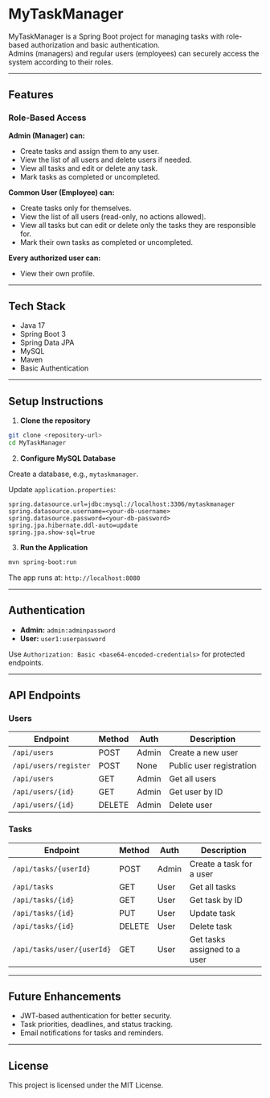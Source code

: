 # MyTaskManager

MyTaskManager is a Spring Boot project for managing tasks with role-based authorization and basic authentication.  
Admins (managers) and regular users (employees) can securely access the system according to their roles.

---

## Features

### Role-Based Access

**Admin (Manager) can:**
- Create tasks and assign them to any user.
- View the list of all users and delete users if needed.
- View all tasks and edit or delete any task.
- Mark tasks as completed or uncompleted.

**Common User (Employee) can:**
- Create tasks only for themselves.
- View the list of all users (read-only, no actions allowed).
- View all tasks but can edit or delete only the tasks they are responsible for.
- Mark their own tasks as completed or uncompleted.

**Every authorized user can:**
- View their own profile.

---

## Tech Stack

- Java 17  
- Spring Boot 3  
- Spring Data JPA  
- MySQL  
- Maven  
- Basic Authentication  

---

## Setup Instructions

1. **Clone the repository**

```bash
git clone <repository-url>
cd MyTaskManager
```

2. **Configure MySQL Database**

Create a database, e.g., `mytaskmanager`.

Update `application.properties`:

```properties
spring.datasource.url=jdbc:mysql://localhost:3306/mytaskmanager
spring.datasource.username=<your-db-username>
spring.datasource.password=<your-db-password>
spring.jpa.hibernate.ddl-auto=update
spring.jpa.show-sql=true
```

3. **Run the Application**

```bash
mvn spring-boot:run
```

The app runs at: `http://localhost:8080`

---

## Authentication

* **Admin:** `admin:adminpassword`  
* **User:** `user1:userpassword`  

Use `Authorization: Basic <base64-encoded-credentials>` for protected endpoints.

---

## API Endpoints

### Users

| Endpoint | Method | Auth | Description |
|-----------|---------|------|--------------|
| `/api/users` | POST | Admin | Create a new user |
| `/api/users/register` | POST | None | Public user registration |
| `/api/users` | GET | Admin | Get all users |
| `/api/users/{id}` | GET | Admin | Get user by ID |
| `/api/users/{id}` | DELETE | Admin | Delete user |

### Tasks

| Endpoint | Method | Auth | Description |
|-----------|---------|------|--------------|
| `/api/tasks/{userId}` | POST | Admin | Create a task for a user |
| `/api/tasks` | GET | User | Get all tasks |
| `/api/tasks/{id}` | GET | User | Get task by ID |
| `/api/tasks/{id}` | PUT | User | Update task |
| `/api/tasks/{id}` | DELETE | User | Delete task |
| `/api/tasks/user/{userId}` | GET | User | Get tasks assigned to a user |

---

## Future Enhancements

- JWT-based authentication for better security.  
- Task priorities, deadlines, and status tracking.  
- Email notifications for tasks and reminders.  

---

## License

This project is licensed under the MIT License.
